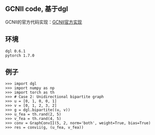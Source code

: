 ## GCNII code, 基于dgl
GCNII的官方代码实现：[GCNII官方实现](https://github.com/chennnM/GCNII) 

## 环境
```
dgl 0.6.1
pytorch 1.7.0
```

## 例子

```
>>> import dgl
>>> import numpy as np
>>> import torch as th
>>> # Case 2: Unidirectional bipartite graph
>>> u = [0, 1, 0, 0, 1]
>>> v = [0, 1, 2, 3, 2]
>>> g = dgl.bipartite((u, v))
>>> u_fea = th.rand(2, 5)
>>> v_fea = th.rand(4, 5)
>>> conv = GraphConvII(5, 2, norm='both', weight=True, bias=True)
>>> res = convii(g, (u_fea, v_fea))
```
